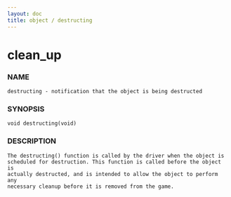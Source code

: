 ```yaml
---
layout: doc
title: object / destructing
---
```

# clean_up

### NAME

    destructing - notification that the object is being destructed

### SYNOPSIS

    void destructing(void)

### DESCRIPTION

    The destructing() function is called by the driver when the object is
    scheduled for destruction. This function is called before the object is
    actually destructed, and is intended to allow the object to perform any
    necessary cleanup before it is removed from the game.
